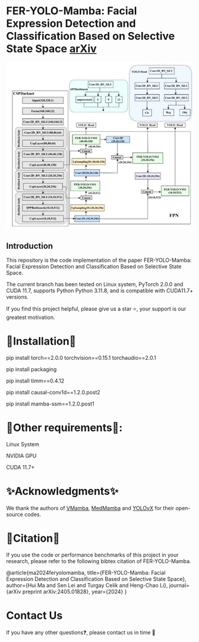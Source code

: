 # FER-YOLO-Mamba: Facial Expression Detection and Classification Based on Selective State Space [arXiv](https://arxiv.org/pdf/2405.01828)

![image](https://github.com/SwjtuMa/FER-YOLO-Mamba/blob/main/FER-YOLO-Mamba.jpg)

## Introduction

This repository is the code implementation of the paper FER-YOLO-Mamba: Facial Expression Detection and Classification Based on Selective State Space.

The current branch has been tested on Linux system, PyTorch 2.0.0 and CUDA 11.7, supports Python Python 3.11.8, and is compatible with CUDA11.7+ versions.

If you find this project helpful, please give us a star ⭐️, your support is our greatest motivation.

# 📌Installation📌
pip install torch==2.0.0 torchvision==0.15.1 torchaudio==2.0.1 

pip install packaging

pip install timm==0.4.12

pip install causal-conv1d==1.2.0.post2 

pip install mamba-ssm==1.2.0.post1 

# 📜Other requirements📜:
Linux System

NVIDIA GPU

CUDA 11.7+

# ✨Acknowledgments✨
We thank the authors of  [VMamba](https://github.com/MzeroMiko/VMamba), [MedMamba](https://github.com/YubiaoYue/MedMamba) and [YOLOvX](https://github.com/bubbliiiing/yolox-pytorch) for their open-source codes.

# 💞Citation💞
If you use the code or performance benchmarks of this project in your research, please refer to the following bibtex citation of FER-YOLO-Mamba.

@article{ma2024feryolomamba,
      title={FER-YOLO-Mamba: Facial Expression Detection and Classification Based on Selective State Space}, 
      author={Hui Ma and Sen Lei and Turgay Celik and Heng-Chao Li},
      journal={arXiv preprint arXiv:2405.01828},
      year={2024}
}

# Contact Us
If you have any other questions❓, please contact us in time 👬
